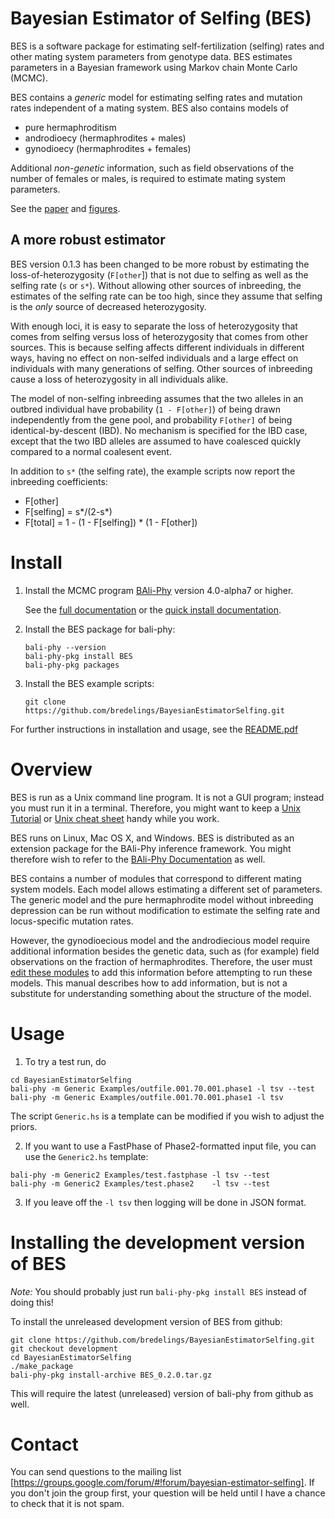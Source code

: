 # Bayesian Estimator of Selfing (BES)
BES is a software package for estimating self-fertilization (selfing)
rates and other mating system parameters from genotype data.  BES
estimates parameters in a Bayesian framework using Markov chain Monte
Carlo (MCMC).

BES contains a _generic_ model for estimating selfing rates and mutation
rates independent of a mating system. BES also contains models of
* pure hermaphroditism
* androdioecy (hermaphrodites + males)
* gynodioecy (hermaphrodites + females)

Additional *non-genetic* information, such as field observations of
the number of females or males, is required to estimate mating
system parameters.

See the [paper](https://doi.org/10.1534/genetics.115.179093) and [figures](https://www.genetics.org/content/201/3/1171.figures-only).


## A more robust estimator

BES version 0.1.3 has been changed to be more robust by estimating the
loss-of-heterozygosity (`F[other`]) that is not due to selfing as well as the
selfing rate (`s` or `s*`).  Without allowing other sources of inbreeding,
the estimates of the selfing rate can be too high, since they assume
that selfing is the _only_ source of decreased heterozygosity.

With enough loci, it is easy to separate the loss of heterozygosity
that comes from selfing versus loss of heterozygosity that comes from
other sources.  This is because selfing affects different individuals
in different ways, having no effect on non-selfed individuals and a
large effect on individuals with many generations of selfing. Other
sources of inbreeding cause a loss of heterozygosity in all
individuals alike.  

The model of non-selfing inbreeding assumes that the two alleles in an outbred
individual have probability (`1 - F[other]`) of being drawn independently from the
gene pool, and probability `F[other]` of being identical-by-descent (IBD).  No
mechanism is specified for the IBD case, except that the two IBD alleles are
assumed to have coalesced quickly compared to a normal coalesent event.

In addition to `s*` (the selfing rate), the example scripts now
report the inbreeding coefficients:

* F[other]
* F[selfing] = s*/(2-s*)
* F[total] = 1 - (1 - F[selfing]) * (1 - F[other])

# Install

1. Install the MCMC program [BAli-Phy](https://github.com/bredelings/BAli-Phy) version 4.0-alpha7 or higher.

   See the [full documentation](http://bali-phy.org/README.xhtml) or
   the [quick install documentation](http://bali-phy.org/download.php).

2. Install the BES package for bali-phy:

   ```
   bali-phy --version
   bali-phy-pkg install BES
   bali-phy-pkg packages
   ```

3. Install the BES example scripts:

   ```
   git clone https://github.com/bredelings/BayesianEstimatorSelfing.git
   ```

For further instructions in installation and usage, see the [README.pdf](https://raw.githubusercontent.com/bredelings/BayesianEstimatorSelfing/master/doc/README.pdf)

# Overview

BES is run as a Unix command line program.  It is not a GUI program; instead you must run it in a terminal.
Therefore, you might want to keep a [Unix Tutorial](http://www.ee.surrey.ac.uk/Teaching/Unix) or
[Unix cheat sheet](http://www.rain.org/~mkummel/unix.html) handy while you work.

BES runs on Linux, Mac OS X, and Windows.  BES is distributed as an extension package for the BAli-Phy inference framework.
You might therefore wish to refer to the [BAli-Phy Documentation](http://www.bali-phy.org/README.html) as well.

BES contains a number of modules that correspond to different mating system models.  Each model allows
estimating a different set of parameters.  The generic model and the pure hermaphrodite model without
inbreeding depression can be run without modification to estimate the selfing rate and locus-specific mutation rates.

However, the gynodioecious model and the androdiecious model require additional information besides the genetic data,
such as (for example) field observations on the fraction of hermaphrodites.  Therefore,
the user must [edit these modules](#specifying-additional-information) to add this information before attempting to run these models.  This manual
describes how to add information, but is not a substitute for understanding something about the structure of the
model.

# Usage

1. To try a test run, do

```
cd BayesianEstimatorSelfing
bali-phy -m Generic Examples/outfile.001.70.001.phase1 -l tsv --test
bali-phy -m Generic Examples/outfile.001.70.001.phase1 -l tsv
```

The script `Generic.hs` is a template can be modified if you wish to adjust the priors.

2. If you want to use a FastPhase of Phase2-formatted input file, you can
use the `Generic2.hs` template:

```
bali-phy -m Generic2 Examples/test.fastphase -l tsv --test
bali-phy -m Generic2 Examples/test.phase2    -l tsv --test
```

3. If you leave off the `-l tsv` then logging will be done in JSON format.


# Installing the development version of BES

*Note:* You should probably just run `bali-phy-pkg install BES` instead of doing this!

To install the unreleased development version of BES from github:
```
git clone https://github.com/bredelings/BayesianEstimatorSelfing.git
git checkout development
cd BayesianEstimatorSelfing
./make_package
bali-phy-pkg install-archive BES_0.2.0.tar.gz
```
This will require the latest (unreleased) version of bali-phy from github as well.

# Contact

You can send questions to the mailing list [https://groups.google.com/forum/#!forum/bayesian-estimator-selfing].
If you don't join the group first, your question will be held until I have a chance to check that it is not spam.